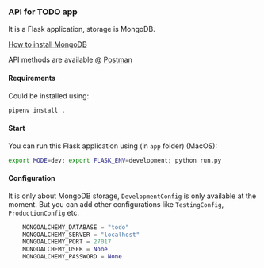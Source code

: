 ### API for TODO app

It is a Flask application, storage is MongoDB.

[How to install MongoDB](https://docs.mongodb.com/manual/installation/)

API methods are available @ [Postman](https://www.getpostman.com/collections/e0c51461777178df4798)

#### Requirements

Could be installed using:

```bash
pipenv install .
```

#### Start

You can run this Flask application using (in `app` folder) (MacOS):

```bash
export MODE=dev; export FLASK_ENV=development; python run.py
```

#### Configuration

It is only about MongoDB storage, `DevelopmentConfig` is only available at the moment.
 But you can add other configurations like `TestingConfig`, `ProductionConfig` etc.

```python
    MONGOALCHEMY_DATABASE = "todo"
    MONGOALCHEMY_SERVER = "localhost"
    MONGOALCHEMY_PORT = 27017
    MONGOALCHEMY_USER = None
    MONGOALCHEMY_PASSWORD = None
```
